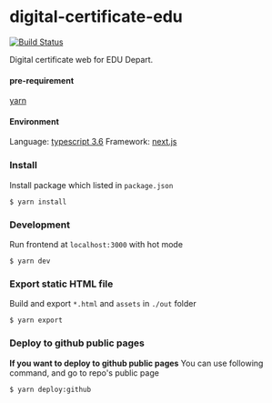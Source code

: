 # digital-certificate-edu

[![Build Status](https://cloud.drone.io/api/badges/wiasliaw77210/digital-certificate-edu/status.svg)](https://cloud.drone.io/wiasliaw77210/digital-certificate-edu)

Digital certificate web for EDU Depart.

#### pre-requirement

[yarn](https://yarnpkg.com/lang/en/)

#### Environment

Language: [typescript 3.6](https://www.typescriptlang.org/)
Framework: [next.js](https://nextjs.org/)

### Install

Install package which listed in `package.json`

```
$ yarn install
```

### Development

Run frontend at `localhost:3000` with hot mode

```
$ yarn dev
```

### Export static HTML file

Build and export `*.html` and `assets` in `./out` folder

```
$ yarn export
```

### Deploy to github public pages

**If you want to deploy to github public pages**
You can use following command, and go to repo's public page

```
$ yarn deploy:github
```
